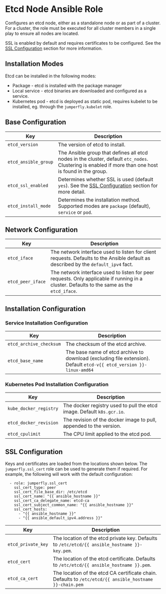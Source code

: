 # Etcd Node Ansible Role
Configures an etcd node, either as a standalone node or as part of a cluster.
For a cluster, the role must be executed for all cluster members in a single play to ensure all nodes are located.

SSL is enabled by default and requires certificates to be configured.
See the [SSL Configuration](#ssl-configuration) section for more information.

## Installation Modes
Etcd can be installed in the following modes:
* Package - etcd is installed with the package manager
* Local service - etcd binaries are downloaded and configured as a service.
* Kubernetes pod - etcd is deployed as static pod, requires kubelet to be installed, eg. through the  ``jumperfly.kubelet`` role.

## Base Configuration
| Key | Description |
|-----|-------------|
| ``etcd_version``       | The version of etcd to install. |
| ``etcd_ansible_group`` | The Ansible group that defines all etcd nodes in the cluster, default ``etc_nodes``. Clustering is enabled if more than one host is found in the group. |
| ``etcd_ssl_enabled``   | Determines whether SSL is used (default ``yes``). See the [SSL Configuration](#ssl-configuration) section for more detail. |
| ``etcd_install_mode``  | Determines the installation method. Supported modes are ``package`` (default), ``service`` or ``pod``. |

## Network Configuration
| Key | Description |
|-----|-------------|
| ``etcd_iface``      | The network interface used to listen for client requests. Defaults to the Ansible default as described by the ``default_ipv4`` fact. |
| ``etcd_peer_iface`` | The network interface used to listen for peer requests. Only applicable if running in a cluster. Defaults to the same as the ``etcd_iface``. |

## Installation Configuration
### Service Installation Configuration
| Key | Description |
|-----|-------------|
| ``etcd_archive_checksum`` | The checksum of the etcd archive. |
| ``etcd_base_name``        | The base name of etcd archive to download (excluding file extension). Default ``etcd-v{{ etcd_version }}-linux-amd64`` |

### Kubernetes Pod Installation Configuration
| Key | Description |
|-----|-------------|
| ``kube_docker_registry`` | The docker registry used to pull the etcd image. Default ``k8s.gcr.io``. |
| ``etcd_docker_revision`` | The revision of the docker image to pull, appended to the version. |
| ``etcd_cpulimit``        | The CPU limit applied to the etcd pod. |

## SSL Configuration
Keys and certificates are loaded from the locations shown below.
The ``jumperfly.ssl_cert`` role can be used to generate them if required. For example, the following will work with the default configuration:
```
  - role: jumperfly.ssl_cert
    ssl_cert_type: peer
    ssl_cert_file_base_dir: /etc/etcd
    ssl_cert_name: "{{ ansible_hostname }}"
    ssl_cert_ca_delegate_name: etcd-ca
    ssl_cert_subject_common_name: "{{ ansible_hostname }}"
    ssl_cert_hosts:
      - "{{ ansible_hostname }}"
      - "{{ ansible_default_ipv4.address }}"
```

| Key | Description |
|-----|-------------|
| ``etcd_private_key`` | The location of the etcd private key. Defaults to ``/etc/etcd/{{ ansible_hostname }}-key.pem``. |
| ``etcd_cert``        | The location of the etcd certificate. Defaults to ``/etc/etcd/{{ ansible_hostname }}.pem``. |
| ``etcd_ca_cert``     | The location of the etcd CA certificate chain. Defaults to ``/etc/etcd/{{ ansible_hostname }}-chain.pem`` |
